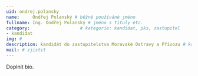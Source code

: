 ```yaml
---
uid: ondrej.polansky
name:     Ondřej Polanský # běžně používáné jméno
fullname: Ing. Ondřej Polanský # jméno s tituly etc.
category:                 	# kategorie: kandidat, pks, zastupitel
- kandidat 
img: #
description: kandidát do zastupitelstva Moravské Ostravy a Přívozu # kratký popis, max 160 znaků
mail: # zjistit
---
```


Doplnit bio.
